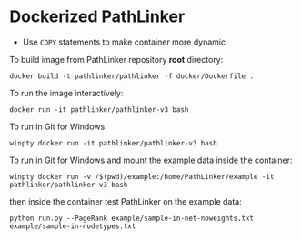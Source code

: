# Dockerized PathLinker

- Use `COPY` statements to make container more dynamic

To build image from PathLinker repository __root__ directory:

`docker build -t pathlinker/pathlinker -f docker/Dockerfile .`

To run the image interactively:

`docker run -it pathlinker/pathlinker-v3 bash`

To run in Git for Windows:

`winpty docker run -it pathlinker/pathlinker-v3 bash`

To run in Git for Windows and mount the example data inside the container:

`winpty docker run -v /$(pwd)/example:/home/PathLinker/example -it pathlinker/pathlinker-v3 bash`

then inside the container test PathLinker on the example data:

`python run.py --PageRank example/sample-in-net-noweights.txt example/sample-in-nodetypes.txt`
